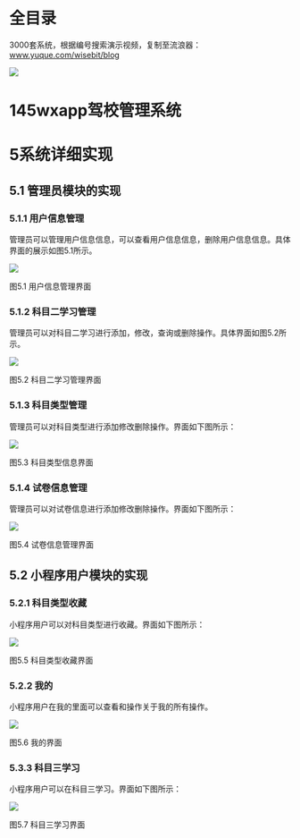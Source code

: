 # 全目录

3000套系统，根据编号搜索演示视频，复制至流浪器：www.yuque.com/wisebit/blog


![](https://bitwise.oss-cn-heyuan.aliyuncs.com/2024/11/06/qq_wechat.png)
# 145wxapp驾校管理系统
# 5系统详细实现
## 5.1 管理员模块的实现
### 5.1.1 用户信息管理
管理员可以管理用户信息信息，可以查看用户信息信息，删除用户信息信息。具体界面的展示如图5.1所示。

![](/md/blog.010.png)

图5.1 用户信息管理界面
### 5.1.2 科目二学习管理
管理员可以对科目二学习进行添加，修改，查询或删除操作。具体界面如图5.2所示。

![](/md/blog.011.png)

图5.2 科目二学习管理界面
### 5.1.3 科目类型管理
管理员可以对科目类型进行添加修改删除操作。界面如下图所示：

![](/md/blog.012.png)

图5.3 科目类型信息界面
### 5.1.4 试卷信息管理
管理员可以对试卷信息进行添加修改删除操作。界面如下图所示：

![](/md/blog.013.png)

图5.4 试卷信息管理界面

## 5.2 小程序用户模块的实现
### 5.2.1 科目类型收藏
小程序用户可以对科目类型进行收藏。界面如下图所示：

![](/md/blog.014.png)

图5.5 科目类型收藏界面
### 5.2.2 我的
小程序用户在我的里面可以查看和操作关于我的所有操作。

![](/md/blog.015.png)

图5.6 我的界面
### 5.3.3 科目三学习
小程序用户可以在科目三学习。界面如下图所示：

![](/md/blog.016.png)

图5.7 科目三学习界面


















